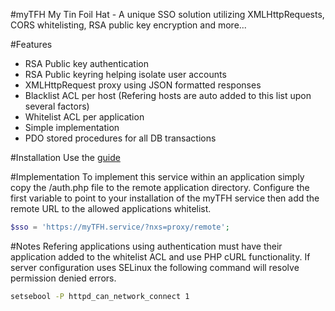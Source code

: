 #myTFH
My Tin Foil Hat - A unique SSO solution utilizing XMLHttpRequests, CORS
whitelisting, RSA public key encryption and more...

#Features
* RSA Public key authentication
* RSA Public keyring helping isolate user accounts
* XMLHttpRequest proxy using JSON formatted responses
* Blacklist ACL per host (Refering hosts are auto added to this list upon several factors)
* Whitelist ACL per application
* Simple implementation
* PDO stored procedures for all DB transactions

#Installation
Use the [guide](INSTALL.md)



#Implementation
To implement this service within an application simply copy the /auth.php file
to the remote application directory. Configure the first variable to point to
your installation of the myTFH service then add the remote URL to the allowed
applications whitelist.

```php
$sso = 'https://myTFH.service/?nxs=proxy/remote';
```

#Notes
Refering applications using authentication must have their application added to
the whitelist ACL and use PHP cURL functionality. If server configuration uses
SELinux the following command will resolve permission denied errors.
```sh
setsebool -P httpd_can_network_connect 1
```
